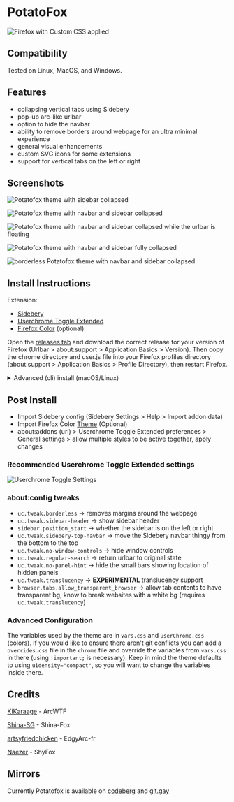 # PotatoFox

![Firefox with Custom CSS applied](Media/Screenshot0.png)

## Compatibility

Tested on Linux, MacOS, and Windows. 

## Features

- collapsing vertical tabs using Sidebery 
- pop-up arc-like urlbar
- option to hide the navbar  
- ability to remove borders around webpage for an ultra minimal experience
- general visual enhancements  
- custom SVG icons for some extensions
- support for vertical tabs on the left or right

## Screenshots

![Potatofox theme with sidebar collapsed](./Media/Screenshot1.png)

![Potatofox theme with navbar and sidebar collapsed](./Media/Screenshot2.png)

![Potatofox theme with navbar and sidebar collapsed while the urlbar is floating](./Media/Screenshot3.png)

![Potatofox theme with navbar and sidebar fully collapsed](./Media/Screenshot4.png)

![borderless Potatofox theme with navbar and sidebar collapsed](./Media/Screenshot5.png)

## Install Instructions

Extension:

* [Sidebery](https://addons.mozilla.org/en-US/firefox/addon/sidebery)
* [Userchrome Toggle Extended](https://addons.mozilla.org/en-US/firefox/addon/userchrome-toggle-extended)
* [Firefox Color](https://addons.mozilla.org/en-US/firefox/addon/firefox-color) (optional)

Open the [releases tab](https://codeberg.org/awwpotato/PotatoFox/releases) and download the correct release for your version of Firefox (Urlbar > about:support > Application Basics > Version). Then copy the chrome directory and user.js file into your Firefox profiles directory (about:support > Application Basics > Profile Directory), then restart Firefox.

<details><summary>Advanced (cli) install (macOS/Linux)</summary>

#### Using git
```bash
git clone https://codeberg.org/awwpotato/potatofox.git
cd potatofox
ln -sr user.js chrome ~/.mozilla/firefox/<profile> # Linux
cp -r user.js chrome ~/Library/Application Support/Firefox/Profiles/<profile> # macOS 
```
#### Using [Nyoom](https://github.com/ryanccn/nyoom)
```bash
nyoom profile <profile-dir>
nyoom add codeberg:awwpotato/potatofox
nyoom switch potatofox
```
> [!NOTE]
> Make sure to install the required extensions.

</details>

## Post Install

- Import Sidebery config (Sidebery Settings > Help > Import addon data)
- Import Firefox Color [Theme](https://color.firefox.com/?theme=XQAAAAJIBAAAAAAAAABBqYhm849SCicxcUcPX38oKRicm6da8pG5gi-DrbS7fiEFLUzDsWXWyUHMSkHZ2PpRK_LvZGTF44fp7VnVXujpkKMjvOWQSIhdK22u1ZG2EgdMyNMx_0oKJ3H6SApxy3IyQ4DsJp5wXsJAe_-1mtgSkcENWz1hZ1gghq0xhXl6UO7VspWfsQ6vJg4Ug3n663qkVw8bLSpiIq6UZ0-WUMbVBt7-ALPxPVUB-S7EPdTdzkJxPMClIwcHP0JDv5qZANQwxTiL2qj3_6MMlX4Na3E2OdRK5C2gEjJ1vGxiNAKeqBLL9Caj1vDy56y6TcHlP-TGTBwju0MmWd88BWnnY33UAPhE85EIfBuQUUnOnDqE6ZvhrtBP-6mKMqcw4glFV5aTWHSlcIC22vuWuOBLdbRLJqDRGsFnQKuEWjwqlaZnkW00cfW6xFXES7FucYe45hz-JavOj-MRgeUprXgrziCzafFv9-HiTWYGsMrlhXAfFJmBStDWZJ1SlgDb5Vzorbe6Fg-eI9y9GPXEAFBbRIbn_rg5AaqGyHNq2SpI54ScDANxdzzbzy3R7Q67qcFXl3TEXU431c__1t8ujg) (Optional)
- about:addons (url) > Userchrome Toggle Extended preferences > General settings > allow multiple styles to be active together, apply changes 

### Recommended Userchrome Toggle Extended settings
![Userchrome Toggle Settings](./Media/UCToggleSettings.png)

### about:config tweaks 

* `uc.tweak.borderless` -> removes margins around the webpage
* `uc.tweak.sidebar-header` -> show sidebar header
* `sidebar.position_start` -> whether the sidebar is on the left or right
* `uc.tweak.sidebery-top-navbar` -> move the Sidebery navbar thingy from the bottom to the top
* `uc.tweak.no-window-controls` -> hide window controls
* `uc.tweak.regular-search` -> return urlbar to original state
* `uc.tweak.no-panel-hint` -> hide the small bars showing location of hidden panels
* `uc.tweak.translucency` -> **EXPERIMENTAL** translucency support
* `browser.tabs.allow_transparent_browser` -> allow tab contents to have transparent bg, know to break websites with a white bg (requires `uc.tweak.translucency`)

### Advanced Configuration
The variables used by the theme are in `vars.css` and `userChrome.css` (colors). If you would like to ensure there aren't git conflicts you can add a `overrides.css` file in the `chrome` file and override the variables from `vars.css` in there (using `!important;` is necessary). Keep in mind the theme defaults to using `uidensity="compact"`, so you will want to change the variables inside there.
 
## Credits

[KiKaraage](https://github.com/KiKaraage/ArcWTF) - ArcWTF

[Shina-SG](https://github.com/Shina-SG/Shina-Fox) - Shina-Fox

[artsyfriedchicken](https://github.com/artsyfriedchicken/EdgyArc-fr) - EdgyArc-fr

[Naezer](https://github.com/Naezr/ShyFox) - ShyFox

## Mirrors

Currently Potatofox is available on [codeberg](https://codeberg.org/awwpotato/PotatoFox) and [git.gay](https://git.gay/awwpotato/PotatoFox)
